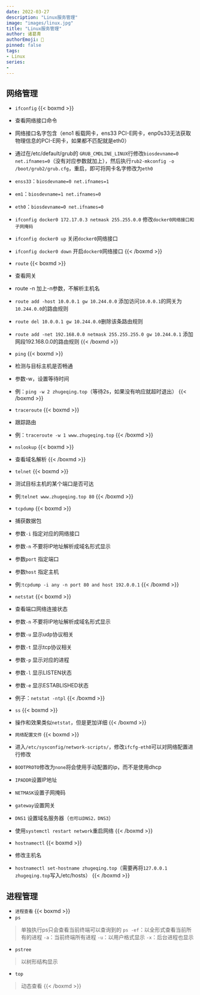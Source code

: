 ```yaml
---
date: 2022-03-27
description: "Linux服务管理"
image: "images/linux.jpg"
title: "Linux服务管理"
author: 诸葛青
authorEmoji: 🎅
pinned: false
tags:
- Linux
series:
- 
---
```



## 网络管理

* `ifconfig`
{{< boxmd >}}
* 查看网络接口命令

* 网络接口名字包含（eno1 板载网卡，ens33 PCI-E网卡，enp0s33无法获取物理信息的PCI-E网卡，如果都不匹配就是eth0）

* 通过在/etc/default/grub的 `GRUB_CMDLINE_LINUX`行修改`biosdevname=0 net.ifnames=0`（没有对应参数就加上），然后执行`rub2-mkconfig -o /boot/grub2/grub.cfg`，重启，即可将网卡名字修改为`eth0`
* `enss33`：`biosdevname=0 net.ifnames=1`
* `em1`：`biosdevname=1 net.ifnames=0`
* `eth0`：`biosdevname=0 net.ifnames=0`

* `ifconfig docker0 172.17.0.3 netmask 255.255.0.0` 修改`docker0网络接口和子网掩码`
* `ifconfig docker0 up` 关闭`docker0`网络接口
* `ifconfig docker0 down` 开启`docker0`网络接口
{{< /boxmd >}}


* `route`
{{< boxmd >}}
* 查看网关
* route -n 加上-n参数，不解析主机名
* `route add -host 10.0.0.1 gw 10.244.0.0` 添加访问`10.0.0.1`的网关为`10.244.0.0`的路由规则
* `route del 10.0.0.1 gw 10.244.0.0`删除该条路由规则
* `route add -net 192.168.0.0 netmask 255.255.255.0 gw 10.244.0.1` 添加网段192.168.0.0的路由规则
{{< /boxmd >}}


* `ping`
{{< boxmd >}}
* 检测与目标主机是否畅通
* 参数-w，设置等待时间
* 例：`ping -w 2 zhugeqing.top`（等待2s，如果没有响应就超时退出）
{{< /boxmd >}}

* `traceroute`
{{< boxmd >}}
* 跟踪路由
* 例：`traceroute -w 1 www.zhugeqing.top`
{{< /boxmd >}}

* `nslookup`
{{< boxmd >}}
* 查看域名解析
{{< /boxmd >}}

* `telnet`
{{< boxmd >}}
* 测试目标主机的某个端口是否可达
* 例:`telnet www.zhugeqing.top 80`
{{< /boxmd >}}

* `tcpdump`
{{< boxmd >}}
* 捕获数据包
* 参数`-i` 指定对应的网络接口
* 参数`-n` 不要将IP地址解析成域名形式显示
* 参数`port` 指定端口
* 参数`host` 指定主机
* 例:`tcpdump -i any -n port 80 and host 192.0.0.1`
{{< /boxmd >}}

* `netstat`
{{< boxmd >}}
* 查看端口网络连接状态
* 参数`-n` 不要将IP地址解析成域名形式显示
* 参数`-u` 显示udp协议相关
* 参数`-t` 显示tcp协议相关
* 参数`-p` 显示对应的进程
* 参数`-l` 显示LISTEN状态
* 参数`-e` 显示ESTABLISHED状态
* 例子：`netstat -ntpl`
{{< /boxmd >}}

* `ss`
{{< boxmd >}}
* 操作和效果类似`netstat`，但是更加详细
{{< /boxmd >}}

* `网络配置文件`
{{< boxmd >}}
* 进入`/etc/sysconfig/network-scripts/`，修改`ifcfg-eth0`可以对网络配置进行修改
* `BOOTPROTO`修改为`none`将会使用手动配置的ip，而不是使用dhcp
* `IPADDR`设置IP地址
* `NETMASK`设置子网掩码
* `gateway`设置网关
* `DNS1` 设置域名服务器（`也可以DNS2，DNS3`）
* 使用`systemctl restart network`重启网络
{{< /boxmd >}}

* `hostnamectl`
{{< boxmd >}}
* 修改主机名
* `hostnamectl set-hostname zhugeqing.top`（需要再将`127.0.0.1 zhugeqing.top`写入/etc/hosts）
{{< /boxmd >}}

## 进程管理

* `进程查看`
{{< boxmd >}}
* `ps`
> 单独执行ps只会查看当前终端可以查询到的
> `ps -ef`：以全形式查看当前所有的进程
> `-a`：当前终端所有进程
> `-u`：以用户格式显示
> `-x`：后台进程也显示

* `pstree`
> 以树形结构显示

* `top`
> 动态查看
{{< /boxmd >}}



